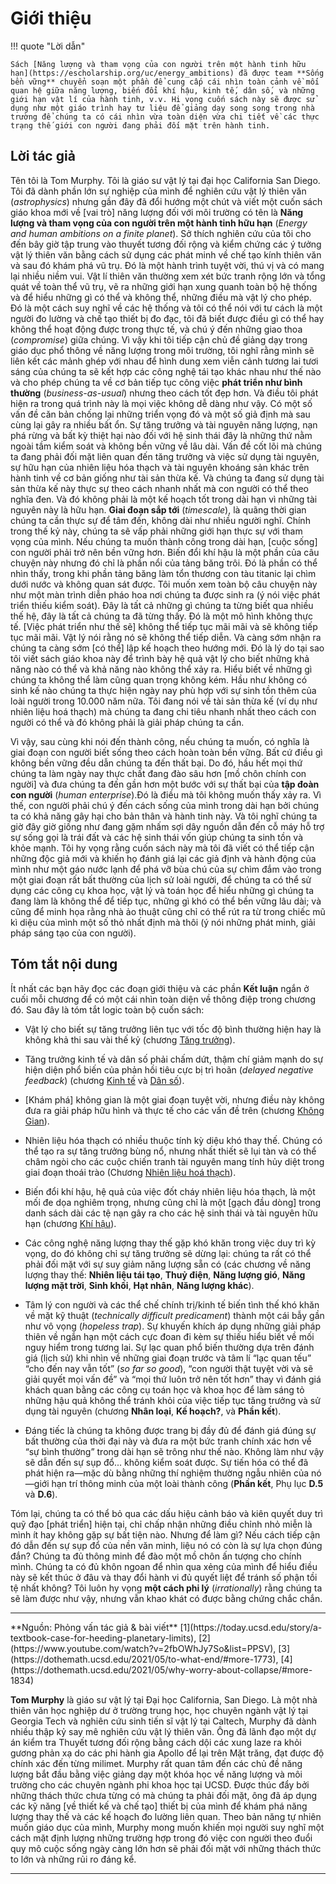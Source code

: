# Giới thiệu

!!! quote "Lời dẫn"

    Sách [Năng lượng và tham vọng của con người trên một hành tinh hữu hạn](https://escholarship.org/uc/energy_ambitions) đã được team **Sống bền vững** chuyển soạn một phần để cung cấp cái nhìn toàn cảnh về mối quan hệ giữa năng lượng, biến đổi khí hậu, kinh tế, dân số, và những giới hạn vật lí của hành tinh, v.v. Hi vọng cuốn sách này sẽ được sử dụng như một giáo trình hay tư liệu để giảng dạy song song trong nhà trường để chúng ta có cái nhìn vừa toàn diện vừa chi tiết về các thực trạng thế giới con người đang phải đối mặt trên hành tinh. 

## Lời tác giả

Tên tôi là Tom Murphy. Tôi là giáo sư vật lý tại đại học California San Diego. Tôi đã dành phần lớn sự nghiệp của mình để nghiên cứu vật lý thiên văn (*astrophysics*) nhưng gần đây đã đổi hướng một chút và viết một cuốn sách giáo khoa mới về [vai trò] năng lượng đối với môi trường có tên là **Năng lượng và tham vọng của con người trên một hành tinh hữu hạn** (*Energy and human ambitions on a finite planet*). Sở thích nghiên cứu của tôi cho đến bây giờ tập trung vào thuyết tương đối rộng và kiểm chứng các ý tưởng vật lý thiên văn bằng cách sử dụng các phát minh về chế tạo kính thiên văn và sau đó khám phá vũ trụ. Đó là một hành trình tuyệt vời, thú vị và có mang lại nhiều niềm vui. Vật lí thiên văn thường xem xét bức tranh rộng lớn và tổng quát về toàn thể vũ trụ, vẽ ra những giới hạn xung quanh toàn bộ hệ thống và để hiểu những gì có thể và không thể, những điều mà vật lý cho phép. Đó là một cách suy nghĩ về các hệ thống và tôi có thể nói với tư cách là một người đo lường và chế tạo thiết bị đo đạc, tôi đã biết được điều gì có thể hay không thể hoạt động được trong thực tế, và chú ý đến những giao thoa (*compromise*) giữa chúng. Vì vậy khi tôi tiếp cận chủ đề giảng dạy trong giáo dục phổ thông về năng lượng trong môi trường, tôi nghĩ rằng mình sẽ liên kết các mảnh ghép với nhau để hình dung xem viễn cảnh tương lai tươi sáng của chúng ta sẽ kết hợp các công nghệ tái tạo khác nhau như thế nào và cho phép chúng ta về cơ bản tiếp tục công việc **phát triển như bình thường** (*business-as-usual*) nhưng theo cách tốt đẹp hơn. Và điều tôi phát hiện ra trong quá trình này là mọi việc không dễ dàng như vậy. Có một số vấn đề căn bản chống lại những triển vọng đó và một số giả định mà sau cùng lại gây ra nhiều bất ổn. Sự tăng trưởng và tài nguyên năng lượng, nạn phá rừng và bất kỳ thiệt hại nào đối với hệ sinh thái đây là những thứ nằm ngoài tầm kiểm soát và không bền vững về lâu dài. Vấn đề cốt lõi mà chúng ta đang phải đối mặt liên quan đến tăng trưởng và việc sử dụng tài nguyên, sự hữu hạn của nhiên liệu hóa thạch và tài nguyên khoáng sản khác trên hành tinh về cơ bản giống như tài sản thừa kế. Và chúng ta đang sử dụng tài sản thừa kế này thực sự theo cách nhanh nhất mà con người có thể theo nghĩa đen. Và đó không phải là một kế hoạch tốt trong dài hạn vì những tài nguyên này là hữu hạn. **Giai đoạn sắp tới** (*timescale*), là quãng thời gian chúng ta cần thực sự để tâm đến, không dài như nhiều người nghĩ. Chính trong thế kỷ này, chúng ta sẽ vấp phải những giới hạn thực sự với tham vọng của mình. Nếu chúng ta muốn thành công trong dài hạn, [cuộc sống] con người phải trở nên bền vững hơn. Biến đổi khí hậu là một phần của câu chuyện này nhưng đó chỉ là phần nổi của tảng băng trôi. Đó là phần có thể nhìn thấy, trong khi phần tảng băng làm tổn thương con tàu titanic lại chìm dưới nước và không quan sát được. Tôi muốn xem toàn bộ câu chuyện này như một màn trình diễn pháo hoa nơi chúng ta được sinh ra (ý nói việc phát triển thiếu kiểm soát). Đây là tất cả những gì chúng ta từng biết qua nhiều thế hệ, đây là tất cả chúng ta đã từng thấy. Đó là một mô hình không thực tế. [Việc phát triển như thế sẽ] không thể tiếp tục mãi mãi và sẽ không tiếp tục mãi mãi. Vật lý nói rằng nó sẽ không thể tiếp diễn. Và càng sớm nhận ra chúng ta càng sớm [có thể] lập kế hoạch theo hướng mới. Đó là lý do tại sao tôi viết sách giáo khoa này để trình bày hệ quả vật lý cho biết những khả năng nào có thể và khả năng nào không thể xảy ra. Hiểu biết về những gì chúng ta không thể làm cũng quan trọng không kém. Hầu như không có sinh kế nào chúng ta thực hiện ngày nay phù hợp với sự sinh tồn thêm của loài người trong 10.000 năm nữa. Tôi đang nói về tài sản thừa kế (ví dụ như nhiên liệu hoá thạch) mà chúng ta đang chi tiêu nhanh nhất theo cách con người có thể và đó không phải là giải pháp chúng ta cần. 

Vì vậy, sau cùng khi nói đến thành công, nếu chúng ta muốn, có nghĩa là giai đoạn con người biết sống theo cách hoàn toàn bền vững. Bất cứ điều gì không bền vững đều dẫn chúng ta đến thất bại. Do đó, hầu hết mọi thứ chúng ta làm ngày nay thực chất đang đào sâu hơn [mồ chôn chính con người] và đưa chúng ta đến gần hơn một bước với sự thất bại của **tập đoàn con người** (*human enterprise*).Đó là điều mà tôi không muốn thấy xảy ra. Vì thế, con người phải chú ý đến cách sống của mình trong dài hạn bởi chúng ta có khả năng gây hại cho bản thân và hành tinh này. Và tôi nghĩ chúng ta giờ đây giờ giống như đang gặm nhấm sợi dây nguồn dẫn đến cỗ máy hỗ trợ sự sống gọi là trái đất và các hệ sinh thái vốn giúp chúng ta sinh tồn và khỏe mạnh. Tôi hy vọng rằng cuốn sách này mà tôi đã viết có thể tiếp cận những độc giả mới và khiến họ đánh giá lại các giả định và hành động của mình như một gáo nước lạnh để phá vỡ bùa chú của sự chìm đắm vào trong một giai đoạn rất bất thường của lịch sử loài người, để chúng ta có thể sử dụng các công cụ khoa học, vật lý và toán học để hiểu những gì chúng ta đang làm là không thể để tiếp tục, những gì khó có thể bền vững lâu dài; và cũng để minh họa rằng nhà ảo thuật cũng chỉ có thể rút ra từ trong chiếc mũ kì diệu của mình một số thỏ nhất định mà thôi (ý nói những phát minh, giải pháp sáng tạo của con người).

## Tóm tắt nội dung

Ít nhất các bạn hãy đọc các đoạn giới thiệu và các phần **Kết luận** ngắn ở cuối mỗi chương để có một cái nhìn toàn diện về thông điệp trong chương đó. Sau đây là tóm tắt logic toàn bộ cuốn sách:

- Vật lý cho biết sự tăng trưởng liên tục với tốc độ bình thường hiện hay là không khả thi sau vài thế kỷ (chương [Tăng trưởng](human-ambition/1-growth.md)).

- Tăng trưởng kinh tế và dân số phải chấm dứt, thậm chí giảm mạnh do sự hiện diện phổ biến của phản hồi tiêu cực bị trì hoãn (*delayed negative feedback*) (chương [Kinh tế](human-ambition/2-econ.md) và [Dân số](human-ambition/3-population.md)).

- [Khám phá] không gian là một giai đoạn tuyệt vời, nhưng điều này không đưa ra giải pháp hữu hình và thực tế cho các vấn đề trên (chương [Không Gian](human-ambition/4-space.md)).

- Nhiên liệu hóa thạch có nhiều thuộc tính kỳ diệu khó thay thế. Chúng có thể tạo ra sự tăng trưởng bùng nổ, nhưng nhất thiết sẽ lụi tàn và có thể châm ngòi cho các cuộc chiến tranh tài nguyên mang tính hủy diệt trong giai đoạn thoái trào (Chương [Nhiên liệu hoá thạch](human-ambition/8-fossil-I.md)).

- Biến đổi khí hậu, hệ quả của việc đốt cháy nhiên liệu hóa thạch, là một mối đe dọa nghiêm trọng, nhưng cũng chỉ là một [gạch đầu dòng] trong danh sách dài các tệ nạn gây ra cho các hệ sinh thái và tài nguyên hữu hạn (chương [Khí hậu](human-ambition/9-climate-I.md)).

- Các công nghệ năng lượng thay thế gặp khó khăn trong việc duy trì kỳ vọng, do đó không chỉ sự tăng trưởng sẽ dừng lại: chúng ta rất có thể phải đối mặt với sự suy giảm năng lượng sẵn có (các chương về năng lượng thay thế: **Nhiên liệu tái tạo**, **Thuỷ điện**, **Năng lượng gió**, **Năng lượng mặt trời**, **Sinh khối**, **Hạt nhân**, **Năng lượng khác**).

- Tâm lý con người và các thể chế chính trị/kinh tế biến tình thế khó khăn về mặt kỹ thuật (*technically difficult predicament*) thành một cái bẫy gần như vô vọng (*hopeless trap*). Sự khuyến khích áp dụng những giải pháp thiên về ngắn hạn một cách cực đoan đi kèm sự thiếu hiểu biết về mối nguy hiểm trong tương lai. Sự lạc quan phổ biến thường dựa trên đánh giá (lịch sử) khi nhìn về những giai đoạn trước và tâm lí “lạc quan tếu” “cho đến nay vẫn tốt” (*so far so good*), “con người thật tuyệt vời và sẽ giải quyết mọi vấn đề” và “mọi thứ luôn trở nên tốt hơn” thay vì đánh giá khách quan bằng các công cụ toán học và khoa học để làm sáng tỏ những hậu quả không thể tránh khỏi của việc tiếp tục tăng trưởng và sử dụng tài nguyên (chương **Nhân loại**, **Kế hoạch?**, và **Phần kết**).

- Đáng tiếc là chúng ta không được trang bị đầy đủ để đánh giá đúng sự bất thường của thời đại này và đưa ra một bức tranh chính xác hơn về “sự bình thường” trong dài hạn sẽ trông như thế nào. Không làm như vậy sẽ dẫn đến sự sụp đổ... không kiểm soát được. Sự tiến hóa có thể đã phát hiện ra&mdash;mặc dù bằng những thí nghiệm thường ngẫu nhiên của nó&mdash;giới hạn trí thông minh của một loài thành công (**Phần kết**, Phụ lục **D.5** và **D.6**).

Tóm lại, chúng ta có thể bỏ qua các dấu hiệu cảnh báo và kiên quyết duy trì quỹ đạo [phát triển] hiện tại, chỉ chấp nhận những điều chỉnh nhỏ miễn là mình ít hay không gặp sự bất tiện nào. Nhưng để làm gì? Nếu cách tiếp cận đó dẫn đến sự sụp đổ của nền văn minh, liệu nó có còn là sự lựa chọn đúng đắn? Chúng ta đủ thông minh để đào một mồ chôn ấn tượng cho chính mình. Chúng ta có đủ khôn ngoan để nhìn qua xẻng của mình để hiểu điều này sẽ kết thúc ở đâu và thay đổi hành vi đủ quyết liệt để tránh số phận tồi tệ nhất không? Tôi luôn hy vọng **một cách phi lý** (*irrationally*) rằng chúng ta sẽ làm được như vậy, nhưng vẫn khao khát có được bằng chứng chắc chắn.

<hr/>
**Nguồn: Phỏng vấn tác giả & bài viết** [1](https://today.ucsd.edu/story/a-textbook-case-for-heeding-planetary-limits), [2](https://www.youtube.com/watch?v=2fbOWhJy7So&list=PPSV), [3](https://dothemath.ucsd.edu/2021/05/to-what-end/#more-1773), [4](https://dothemath.ucsd.edu/2021/05/why-worry-about-collapse/#more-1834)

**Tom Murphy** là giáo sư vật lý tại Đại học California, San Diego. Là một nhà thiên văn học nghiệp dư ở trường trung học, học chuyên ngành vật lý tại Georgia Tech và nghiên cứu sinh tiến sĩ vật lý tại Caltech, Murphy đã dành nhiều thập kỷ say mê nghiên cứu vật lý thiên văn. Ông đã lãnh đạo một dự án kiểm tra Thuyết tương đối rộng bằng cách dội các xung laze ra khỏi gương phản xạ do các phi hành gia Apollo để lại trên Mặt trăng, đạt được độ chính xác đến từng milimet. Murphy rất quan tâm đến các chủ đề năng lượng bắt đầu bằng việc giảng dạy một khóa học về năng lượng và môi trường cho các chuyên ngành phi khoa học tại UCSD. Được thúc đẩy bởi những thách thức chưa từng có mà chúng ta phải đối mặt, ông đã áp dụng các kỹ năng [về thiết kế và chế tạo] thiết bị của mình để khám phá năng lượng thay thế và các kế hoạch đo lường liên quan. Theo bản năng tự nhiên muốn giáo dục của mình, Murphy mong muốn khiến mọi người suy nghĩ một cách mặt định lượng những trường hợp trong đó việc con người theo đuổi quy mô cuộc sống ngày càng lớn hơn sẽ phải đối mặt với những thách thức to lớn và những rủi ro đáng kể.
<hr/>